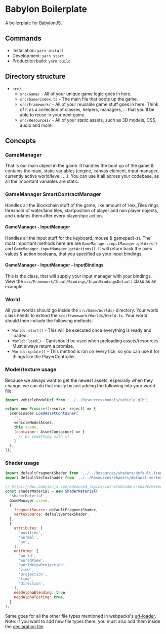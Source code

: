 # Babylon Boilerplate

A boilerplate for BabylonJS.

## Commands

* Installation: `yarn install`
* Development: `yarn start`
* Production build: `yarn build`

## Directory structure

* `src/`
  * `src/Game/` - All of your unique game logic goes in here.
  * `src/Game/index.ts` - The main file that boots up the game.
  * `src/Framework/` - All of your reusable game stuff goes in here. Think of it as a collection of classes, helpers, managers, ... that you'll be able to reuse in your next game.
  * `src/Resources/` - All of your static assets, such as 3D models, CSS, audio and more.

## Concepts

### GameManager

That is our main object in the game. It handles the boot up of the game & contains the main, static variables (engine, canvas element, input manager, currently active world/level, ...). You can use it all across your codebase, as all the important variables are static.

### GameManager SmartContractManager
Handles all the Blockchain stuff of the game, like amount of Hex_Tiles rings, threshold of water/land tiles, startposition of player and non player objects, and updates them after every player/npc action.


#### GameManager - InputManager

Handles all the input stuff for the keyboard, mouse & gamepad(-s). The most important methods here are are `GameManager.inputManager.getAxes()` and `GameManager.inputManager.getActions()`. It will return back the axes values & action booleans, that you specified as your input bindings.

#### GameManager - InputManager - InputBindings

This is the class, that will supply your input manager with your bindings. View the `src/Framework/Input/Bindings/InputBindingsDefault` class as an example.

### World

All your worlds should go inside the `src/Game/Worlds/` directory. Your world class needs to extend the `src/Framework/Worlds/World.ts`. Your world should then include the following methods:

* `World::start()` - This will be executed once everything is ready and loaded.
* `World::load()` - Can/should be used when preloading assets/resources. Must always return a promise.
* `World::update()` - This method is ran on every tick, so you can use it for things like the PlayerController.

### Model/texture usage

Because we always want to get the newest assets, especially when they change, we can do that easily by just adding the following into your world file:

```javascript
import vehicleModelUrl from '../../Resources/models/vehicle.glb';

return new Promise((resolve, reject) => {
  SceneLoader.LoadAssetContainer(
    '',
    vehicleModelAsset,
    this.scene,
    (container: AssetContainer) => {
      // Do something with it
    }
  );
});
```

### Shader usage

```javascript
import defaultFragmentShader from '../../Resources/shaders/default.fragment.fx';
import defaultVertexShader from '../../Resources/shaders/default.vertex.fx';

// https://doc.babylonjs.com/advanced_topics/introToShaders/shaderMaterial
const shaderMaterial = new ShaderMaterial(
  'shaderMaterial',
  GameManager.scene,
  {
    fragmentSource: defaultFragmentShader,
    vertexSource: defaultVertexShader,
  },
  {
    attributes: [
      'position',
      'normal',
      'uv',
    ],
    uniforms: [
      'world',
      'worldView',
      'worldViewProjection',
      'view',
      'projection',
      'time',
      'direction',
    ],
    needAlphaBlending: true,
    needAlphaTesting: true,
  }
);
```

Same goes for all the other file types mentioned in webpacks's [url-loader](https://github.com/bobalazek/babylon-boilerplate/blob/master/webpack.common.js#L68). Note: if you want to add new file types there, you must also add them inside the [declaration file](https://github.com/bobalazek/babylon-boilerplate/blob/master/src/declarations.d.ts).
